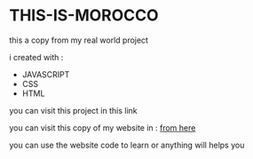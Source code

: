 # THIS-IS-MOROCCO

this a copy from my real world project

i created with :

- JAVASCRIPT
- CSS
- HTML


you can visit this project in this link

you can visit this copy of my website in :  <a href="https://this-is-morocco.vercel.app/" >from here</a>

you can use the website  code to learn or anything will helps you

